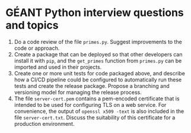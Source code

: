 # GÉANT Python interview questions and topics

1. Do a code review of the file `primes.py`.
   Suggest improvements to the code or approach.
2. Create a package that can be deployed so that other
   developers can install it with `pip`, and the
   `get_primes` function from `primes.py` can be imported
   and used in their projects.
3. Create one or more unit tests for code packaged
   above, and describe how a CI/CD pipeline could be
   configured to automatically run these tests and create
   the release package.  Propose a branching and versioning
   model for managing the release process.
4. The file `server-cert.pem` contains a pem-encoded
   certificate that is intended to be used for configuring
   TLS on a web service.  For convenience, the output
   of `openssl x509 -text` is also included in the file
   `server-cert.txt`.  Discuss the suitability of this
   certificate for a production environment.
